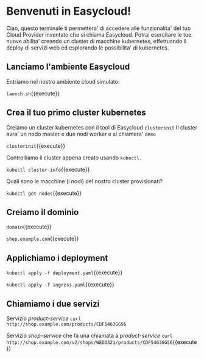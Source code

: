
# Benvenuti in Easycloud!

Ciao, questo terminale ti permettera' di accedere alle funzionalita' del tuo Cloud Provider inventato che si chiama Easycloud. 
Potrai esercitare le tue nuove abilita' creando un cluster di macchine kubernetes, effettuando il deploy di servizi web ed esplorando le possibilita' di kubernetes.

## Lanciamo l'ambiente Easycloud
Entriamo nel nostro ambiente cloud simulato:

`launch.sh`{{execute}}

## Crea il tuo primo cluster kubernetes
Creiamo un cluster kubernetes con il tool di Easycloud `clusterinit`
Il cluster avra' un nodo master e due nodi worker e si chiamera' `demo`

`clusterinit`{{execute}}

Controlliamo il cluster appena creato usando `kubectl`.

`kubectl cluster-info`{{execute}}

Quali sono le macchine (i nodi) del nostro cluster provisionati?

`kubectl get nodes`{{execute}}

## Creiamo il dominio

`domain`{{execute}}

`shop.example.com`{{execute}}

## Applichiamo i deployment

`kubectl apply -f deployment.yaml`{{execute}}

`kubectl apply -f ingress.yaml`{{execute}}

## Chiamiamo i due servizi

Servizio _product-service_ 
`curl http://shop.example.com/products/CDF5463GG56`

Servizio _shop-service_ che fa una chiamata a _product-service_
`curl http://shop.example.com/v2/shops/WEDD321/products/CDF5463GG56`{{execute}}
